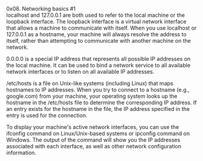 0x08. Networking basics #1  
localhost and 127.0.0.1 are both used to refer to the local machine or the loopback interface. The loopback interface is a virtual network interface that allows a machine to communicate with itself. When you use localhost or 127.0.0.1 as a hostname, your machine will always resolve the address to itself, rather than attempting to communicate with another machine on the network.

0.0.0.0 is a special IP address that represents all possible IP addresses on the local machine. It can be used to bind a network service to all available network interfaces or to listen on all available IP addresses.

/etc/hosts is a file on Unix-like systems (including Linux) that maps hostnames to IP addresses. When you try to connect to a hostname (e.g., google.com) from your machine, your operating system looks up the hostname in the /etc/hosts file to determine the corresponding IP address. If an entry exists for the hostname in the file, the IP address specified in the entry is used for the connection.

To display your machine's active network interfaces, you can use the ifconfig command on Linux/Unix-based systems or ipconfig command on Windows. The output of the command will show you the IP addresses associated with each interface, as well as other network configuration information. 
